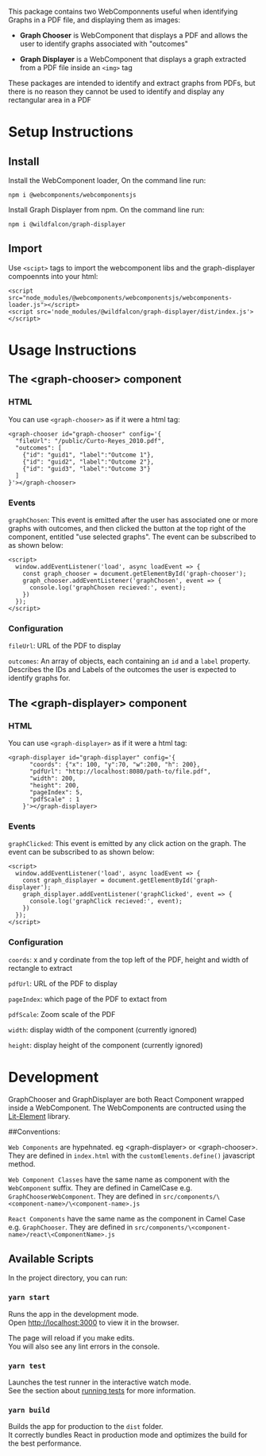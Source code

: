 This package contains two WebComponnents useful when identifying Graphs in a PDF file, and displaying them as images:

  * **Graph Chooser** is WebComponent that displays a PDF and allows the user to identify graphs associated with "outcomes"

  * **Graph Displayer** is a WebComponent that displays a graph extracted from a PDF file inside an `<img>` tag

These packages are intended to identify and extract graphs from PDFs, but there is no reason they cannot be used to identify and display any rectangular area in a PDF


# Setup Instructions

## Install

Install the WebComponent loader, On the command line run:

``npm i @webcomponents/webcomponentsjs ``


Install Graph Displayer from npm. On the command line run:

``npm i @wildfalcon/graph-displayer``

## Import

Use ``<scipt>`` tags to import the webcomponent libs and the graph-displayer compoennts into your html:

```
<script src="node_modules/@webcomponents/webcomponentsjs/webcomponents-loader.js"></script> 
<script src='node_modules/@wildfalcon/graph-displayer/dist/index.js'></script>
```

# Usage Instructions


## The \<graph-chooser> component
 
### HTML

You can  use ``<graph-chooser>`` as if it were a html tag:

```
<graph-chooser id="graph-chooser" config='{
  "fileUrl": "/public/Curto-Reyes_2010.pdf",
  "outcomes": [
    {"id": "guid1", "label":"Outcome 1"},
    {"id": "guid2", "label":"Outcome 2"},
    {"id": "guid3", "label":"Outcome 3"}
  ]
}'></graph-chooser>
```

### Events

`graphChosen`: This event is emitted after the user has associated one or more graphs with outcomes, and then clicked the button at the top right of the component, entitled "use selected graphs". The event can be subscribed to as shown below:


```
<script>
  window.addEventListener('load', async loadEvent => {
    const graph_chooser = document.getElementById('graph-chooser');    
    graph_chooser.addEventListener('graphChosen', event => {
      console.log('graphChosen recieved:', event);
    })      
  });
</script>
```



### Configuration 

`fileUrl`: URL of the PDF to display 

`outcomes`: An array of objects, each containing an `id` and a `label` property. Describes the IDs and Labels of the outcomes the user is expected to identify graphs for.


## The \<graph-displayer> component
 
### HTML

You can  use ``<graph-displayer>`` as if it were a html tag:

```
<graph-displayer id="graph-displayer" config='{
      "coords": {"x": 100, "y":70, "w":200, "h": 200},
      "pdfUrl": "http://localhost:8080/path-to/file.pdf",
      "width": 200,
      "height": 200,
      "pageIndex": 5,
      "pdfScale" : 1
    }'></graph-displayer>
```

### Events

`graphClicked`: This event is emitted by any click action on the graph. The event can be subscribed to as shown below:

```
<script>
  window.addEventListener('load', async loadEvent => {
    const graph_displayer = document.getElementById('graph-displayer');
    graph_displayer.addEventListener('graphClicked', event => {
      console.log('graphClick recieved:', event);
    })
  });
</script>
  ```

### Configuration 

`coords`: x and y cordinate from the top left of the PDF, height and width of rectangle to extract

`pdfUrl`: URL of the PDF to display 

`pageIndex`: which page of the PDF to extact from 

`pdfScale`: Zoom scale of the PDF

`width`: display width of the component (currently ignored)

`height`: display height of the component (currently ignored)

# Development

GraphChooser and GraphDisplayer are both React Component wrapped inside a WebComponent. The WebComponents are contructed using the [Lit-Element](https://lit-element.polymer-project.org/) library.

##Conventions:

`Web Components` are hypehnated. eg \<graph-displayer> or \<graph-chooser>. They are defined in `index.html` with the ``customElements.define()`` javascript method.

`Web Component Classes` have the same name as component with the `WebComponent` suffix. They are defined in CamelCase e.g. ``GraphChooserWebComponent``. They are defined in ``src/components/\<component-name>/\<component-name>.js``

`React Components` have the same name as the component in Camel Case e.g. ``GraphChooser``. They are defined in ``src/components/\<component-name>/react\<ComponentName>.js``

## Available Scripts

In the project directory, you can run:

### `yarn start`

Runs the app in the development mode.<br />
Open [http://localhost:3000](http://localhost:3000) to view it in the browser.

The page will reload if you make edits.<br />
You will also see any lint errors in the console.

### `yarn test`

Launches the test runner in the interactive watch mode.<br />
See the section about [running tests](https://facebook.github.io/create-react-app/docs/running-tests) for more information.

### `yarn build`

Builds the app for production to the `dist` folder.<br />
It correctly bundles React in production mode and optimizes the build for the best performance.